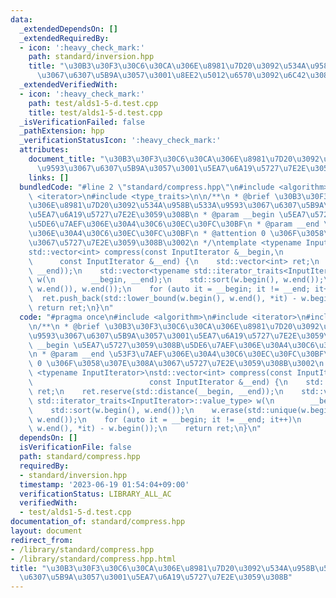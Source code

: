 ```yaml
---
data:
  _extendedDependsOn: []
  _extendedRequiredBy:
  - icon: ':heavy_check_mark:'
    path: standard/inversion.hpp
    title: "\u30B3\u30F3\u30C6\u30CA\u306E\u8981\u7D20\u3092\u534A\u958B\u533A\u9593\
      \u3067\u6307\u5B9A\u3057\u3001\u8EE2\u5012\u6570\u3092\u6C42\u3081\u308B"
  _extendedVerifiedWith:
  - icon: ':heavy_check_mark:'
    path: test/alds1-5-d.test.cpp
    title: test/alds1-5-d.test.cpp
  _isVerificationFailed: false
  _pathExtension: hpp
  _verificationStatusIcon: ':heavy_check_mark:'
  attributes:
    document_title: "\u30B3\u30F3\u30C6\u30CA\u306E\u8981\u7D20\u3092\u534A\u958B\u533A\
      \u9593\u3067\u6307\u5B9A\u3057\u3001\u5EA7\u6A19\u5727\u7E2E\u3059\u308B"
    links: []
  bundledCode: "#line 2 \"standard/compress.hpp\"\n#include <algorithm>\n#include\
    \ <iterator>\n#include <type_traits>\n\n/**\n * @brief \u30B3\u30F3\u30C6\u30CA\
    \u306E\u8981\u7D20\u3092\u534A\u958B\u533A\u9593\u3067\u6307\u5B9A\u3057\u3001\
    \u5EA7\u6A19\u5727\u7E2E\u3059\u308B\n * @param __begin \u5EA7\u5727\u3059\u308B\
    \u5DE6\u7AEF\u306E\u30A4\u30C6\u30EC\u30FC\u30BF\n * @param __end \u53F3\u7AEF\
    \u306E\u30A4\u30C6\u30EC\u30FC\u30BF\n * @attention 0 \u306F\u3058\u307E\u308A\
    \u3067\u5727\u7E2E\u3059\u308B\u3002\n */\ntemplate <typename InputIterator>\n\
    std::vector<int> compress(const InputIterator &__begin,\n                    \
    \      const InputIterator &__end) {\n    std::vector<int> ret;\n    ret.reserve(std::distance(__begin,\
    \ __end));\n    std::vector<typename std::iterator_traits<InputIterator>::value_type>\
    \ w(\n        __begin, __end);\n    std::sort(w.begin(), w.end());\n    w.erase(std::unique(w.begin(),\
    \ w.end()), w.end());\n    for (auto it = __begin; it != __end; it++)\n      \
    \  ret.push_back(std::lower_bound(w.begin(), w.end(), *it) - w.begin());\n   \
    \ return ret;\n}\n"
  code: "#pragma once\n#include <algorithm>\n#include <iterator>\n#include <type_traits>\n\
    \n/**\n * @brief \u30B3\u30F3\u30C6\u30CA\u306E\u8981\u7D20\u3092\u534A\u958B\u533A\
    \u9593\u3067\u6307\u5B9A\u3057\u3001\u5EA7\u6A19\u5727\u7E2E\u3059\u308B\n * @param\
    \ __begin \u5EA7\u5727\u3059\u308B\u5DE6\u7AEF\u306E\u30A4\u30C6\u30EC\u30FC\u30BF\
    \n * @param __end \u53F3\u7AEF\u306E\u30A4\u30C6\u30EC\u30FC\u30BF\n * @attention\
    \ 0 \u306F\u3058\u307E\u308A\u3067\u5727\u7E2E\u3059\u308B\u3002\n */\ntemplate\
    \ <typename InputIterator>\nstd::vector<int> compress(const InputIterator &__begin,\n\
    \                          const InputIterator &__end) {\n    std::vector<int>\
    \ ret;\n    ret.reserve(std::distance(__begin, __end));\n    std::vector<typename\
    \ std::iterator_traits<InputIterator>::value_type> w(\n        __begin, __end);\n\
    \    std::sort(w.begin(), w.end());\n    w.erase(std::unique(w.begin(), w.end()),\
    \ w.end());\n    for (auto it = __begin; it != __end; it++)\n        ret.push_back(std::lower_bound(w.begin(),\
    \ w.end(), *it) - w.begin());\n    return ret;\n}\n"
  dependsOn: []
  isVerificationFile: false
  path: standard/compress.hpp
  requiredBy:
  - standard/inversion.hpp
  timestamp: '2023-06-19 01:54:04+09:00'
  verificationStatus: LIBRARY_ALL_AC
  verifiedWith:
  - test/alds1-5-d.test.cpp
documentation_of: standard/compress.hpp
layout: document
redirect_from:
- /library/standard/compress.hpp
- /library/standard/compress.hpp.html
title: "\u30B3\u30F3\u30C6\u30CA\u306E\u8981\u7D20\u3092\u534A\u958B\u533A\u9593\u3067\
  \u6307\u5B9A\u3057\u3001\u5EA7\u6A19\u5727\u7E2E\u3059\u308B"
---
```

